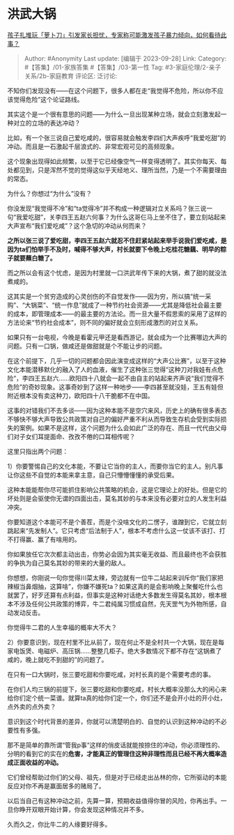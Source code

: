 # 洪武大锅
[孩子扎堆玩「萝卜刀」引发家长担忧，专家称可能激发孩子暴力倾向，如何看待此事？](https://www.zhihu.com/question/623689328/answer/3228018589)

> Author: #Anonymity
> Last update: [编辑于 2023-09-28]
> Link:
> Category: #【答集】/01-家族答集 #【答集】/03-第一性
> Tag:  #3-家庭伦理/2-亲子关系/2b-家庭教育
> 评论区:
> 泛讨论:

不知你们发现没有——在这个问题下，很多人都在走“我觉得不危险，所以你不应该觉得危险”这个论证路线。

其实这个是一个很有意思的问题——为什么一旦出现某种立场，就会立刻激发起一种对立的立场的表达冲动？

比如，有一个张三说自己爱吃咸的，很容易就会触发李四们大声疾呼“我爱吃甜”的冲动。而且是一石激起千层浪式的、非常宏观可见的高频现象。

这个现象出现得如此频繁，以至于它已经像空气一样变得透明了。其实你每天、每处都见到，只是浑然不觉的觉得这似乎天经地义、理所当然，乃是一个不需要理由的常态。

为什么？你想过“为什么”没有？

你没发现“我觉得不冷”和“ta觉得冷”并不构成一种逻辑对立关系吗？张三说一句“我爱吃甜”，关李四王五赵六何事？为什么这哥仨马上坐不住了，要立刻站起来大声宣布“我们爱吃咸”？这个急切的冲动从何而来？

**之所以张三说了爱吃甜，李四王五赵六就忍不住赶紧站起来举手说我们爱吃咸，是因为ta们怕举手不及时，喊得不够大声，村长就要下令晚上吃桂花糖藕、明早的粽子就要蘸白糖了。**

而之所以会有这个忧虑，是因为村里就一口洪武年传下来的大锅，煮了甜的就没法煮咸的。

这其实是一个贫穷造成的心灵创伤的不自觉发作——因为穷，所以搞“统一采购”、“大锅菜”、“统一作息”就成了一种节约社会资源——尤其是降低社会最主要的成本，即管理成本——的最主要的方法论。而一旦大量不假思索的采用了这样的方法论来“节约社会成本”，则不同的偏好就会立刻形成激烈的对立关系。

如果只有一台电视，今晚是看霍元甲还是看西游记，就会成为一个比赛哪边大声的问题。只有一口锅，做咸还是做甜就是个不能让步的问题。

在这个前提下，几乎一切的问题都会因此演变成这样的“大声公比赛”，以至于这种文化本能潜移默化的融入了人的血液，催生了这种张三觉得“这种刀对我娃有点危险”，李四王五赵六……欧阳四十八就会一起不由自主的站起来齐声说“我们觉得不危险”的奇妙现象。这事奇妙到了这样一种地步——李四甚至就没娃，王五有娃但附近根本没有卖这种刀，欧阳四十八干脆都不在中国。

这事的对错我们不去多谈——因为这种本能不是空穴来风，历史上的确有很多表态不够快不够大声导致公共政策对自己的偏好严重不利从而导致生存机会受到实际损失的案例。如果不是这样，这个问题为什么会如此广泛的存在、而且一代代由父母们对子女们耳提面命、孜孜不倦的口耳相传呢？

这里只指出两个问题：

1）你要警惕自己的文化本能，不要让它当你的主人，而要你当它的主人。别凡事让你这些不自觉的本能来拿主意，自己只懵懵懂懂的承受后果。

这种本能能帮你尽可能抓住影响公共策略的机会，这是它理论上的好处。但是它的坏处则是会驱使你无谓的四面出击，莫名其妙的与本来没有必要对立的人发生利益冲突。

你要知道这个本能可不是个善茬，而是个没啥文化的二愣子，谁蹭到它，它就立刻跳起来“先发制人”。它只考虑“后法制于人”，根本不考虑什么这一仗该不该打、打不打得赢、赢了有啥用的。

你如果放任它次次都主动出击，你势必会因为其实毫无收益、而且最终也不会获胜的争执为自己莫名其妙的带来的大量的敌人。

你想想，你刚说一句你觉得川菜太辣，旁边就有一位牛二站起来训斥你“我们家把辣椒当鼻烟抽，这算啥”，你嫌不嫌死ta？如果这真的是会影响晚上聚餐吃什么也就罢了，好歹还算有点利益，但事实是这种对话绝大多数发生得莫名其妙，根本根本不涉及任何公共政策的博弈，牛二君纯属习惯成自然，先天罡气为外物所感，自动发动反击。

你觉得牛二君的人生幸福的概率大不大？

2）你要意识到，现在村里不比从前了，现在何止不是全村共一个大锅，现在是每家电饭煲、电磁炉、高压锅……整整几柜子。绝大多数情况下都不存在“这锅煮了咸的，晚上就吃不到甜的”的问题了。

在只有一口大锅时，张三要吃甜和你要吃咸，对村长真的是个需要考虑的事。

在你们人均三锅的前提下，张三要吃甜和你要吃咸，村长大概率没那么大的闲心来给你们定个统一菜谱。就算ta真的给你们定一个，你们还不是会开小灶的开小灶，点外卖的点外卖？

意识到这个时代背景的差异，你就可以清楚明白的、自觉的认识到这种冲动的不必要性有多强。

那不是简单的靠所谓“管我p事“这样的俏皮话就能按捺住的冲动，你必须理性的、分明的看到它的实在的**危害，才能真正的管理住这种非理性而且已经不再大概率造成正面收益的冲动。**

它们曾经帮助过你们的父母、祖先，但是对于已经走出丛林的你，它所驱动的本能反应对你不再是赢面居多的赌局了。

以后当自己有这种冲动之前，先算一算，预期收益值得你冒的风险，你再出手。一旦你睁开双眼开始计算，你会发现这种情况并不多。

久而久之，你比牛二的人缘要好得多。
